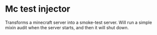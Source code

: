 # Mc test injector
Transforms a minecraft server into a smoke-test server.
Will run a simple mixin audit when the server starts, and then it will shut down.